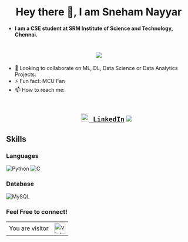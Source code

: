 <h1 align="center"> Hey there 👋, I am Sneham Nayyar</h1>

- **I am a CSE student at SRM Institute of Science and Technology, Chennai.**



<h1 align="center">
  <a href="https://git.io/typing-svg">
    <img src="https://readme-typing-svg.herokuapp.com?lines=I+am+ML+Geek%2C;Love+To+Fool+Around+with+Models%2C;Crazy+ComputerVision+Enthusiast.">
  </a>
</h1>

- 👯 Looking to collaborate on ML, DL, Data Science or Data Analytics Projects.
- ⚡ Fun fact: MCU Fan 
- 📫 How to reach me: <br>

<h2 align="center">
  <code>
    <a href="www.linkedin.com/in/sneham-nayyar-a2a7491a0" title="LinkedIn Profile"><img width="22" src="https://github.com/zumrudu-anka/zumrudu-anka/blob/master/images/linkedin.svg"> LinkedIn</a></code>  
  <code><a href="sneham7866@gmail.com" title="Gmail"><img src="https://img.shields.io/badge/Gmail-D14836?style=for-the-badge&logo=gmail&logoColor=white"></a></code>
  

## Skills

### Languages
<p float="left">
<img alt="Python" src="https://img.shields.io/badge/Python-FFD43B?style=for-the-badge&logo=python&logoColor=darkgreen" />
<img alt="C" src="https://img.shields.io/badge/c-%2300599C.svg?style=for-the-badge&logo=c&logoColor=white"/>
  
 

### Database

<p float="left">
<img alt="MySQL" src="https://img.shields.io/badge/MySQL-00000F?style=for-the-badge&logo=mysql&logoColor=white"/>
</p>


### Feel Free to connect!

<table align="center">
  <tr>
    <td>You are visitor</td>
    <td><img src="https://profile-counter.glitch.me/AviTewari/count.svg" alt="vistor count" height="30" /></td>
  </tr>
</table>

